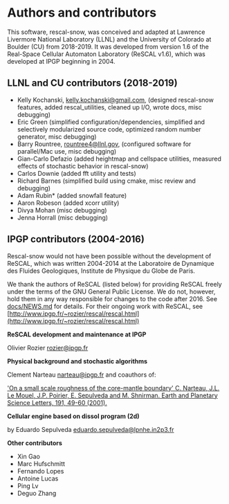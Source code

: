 # Authors and contributors 

This software, rescal-snow, was conceived and adapted at Lawrence Livermore National Laboratory (LLNL) and the University of Colorado at Boulder (CU) from 2018-2019.
It was developed from version 1.6 of the Real-Space Cellular Automaton Laboratory (ReSCAL v1.6), which was developed at IPGP beginning in 2004.

## LLNL and CU contributors (2018-2019)
 - Kelly Kochanski, <kelly.kochanski@gmail.com>, (designed rescal-snow features, added rescal_utilities, cleaned up I/O, wrote docs, misc debugging)
 - Eric Green (simplified configuration/dependencies, simplified and selectively modularized source code, optimized random number generator, misc debugging)
 - Barry Rountree, <rountree4@llnl.gov>, (configured software for parallel/Mac use, misc debugging)
 - Gian-Carlo Defazio (added heightmap and cellspace utilities, measured effects of stochastic behavior in rescal-snow)
 - Carlos Downie (added fft utility and tests)
 - Richard Barnes (simplified build using cmake, misc review and debugging)
 - Adam Rubin* (added snowfall feature)
 - Aaron Robeson (added xcorr utility)
 - Divya Mohan (misc debugging)
 - Jenna Horrall (misc debugging)


## IPGP contributors (2004-2016)
Rescal-snow would not have been possible without the development of ReSCAL, which was written 2004-2014 at the Laboratoire de Dynamique des Fluides Geologiques, Institute de Physique du Globe de Paris.

We thank the authors of ReSCAL (listed below) for providing ReSCAL freely under the terms of the GNU General Public License. We do not, however, hold them in any way responsible for changes to the code after 2016. See [docs/NEWS.md](docs/NEWS.md) for details.
For their ongoing work with ReSCAL, see [http://www.ipgp.fr/~rozier/rescal/rescal.html](http://www.ipgp.fr/~rozier/rescal/rescal.html)

**ReSCAL development and maintenance at IPGP**

Olivier Rozier <rozier@ipgp.fr>

**Physical background and stochastic algorithms**

Clement Narteau <narteau@ipgp.fr> and coauthors of:

['On a small scale roughness of the core-mantle boundary' C. Narteau, J.L. Le Mouel, J.P. Poirier, E. Sepulveda and M. Shnirman. Earth and Planetary Science Letters, 191, 49-60 (2001).](https://doi.org/10.1016/S0012-821X(01)00401-0)


**Cellular engine based on dissol program (2d)**

by Eduardo Sepulveda <eduardo.sepulveda@lpnhe.in2p3.fr>

**Other contributors**

 - Xin Gao
 - Marc Hufschmitt
 - Fernando Lopes
 - Antoine Lucas
 - Ping Lv
 - Deguo Zhang

